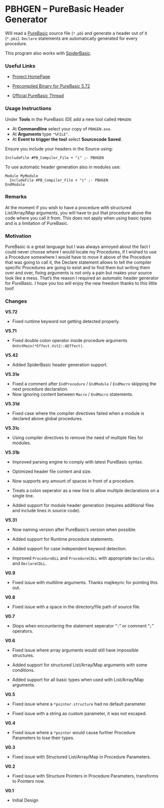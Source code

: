 PBHGEN – PureBasic Header Generator
===================================

Will read a [PureBasic](http://www.purebasic.com/) source file (`*.pb`) and generate a header out of it (`*.pbi`). `Declare` statements are automatically generated for every procedure.

This program also works with [SpiderBasic](https://www.spiderbasic.com/).

### Useful Links

-   [Project HomePage](https://00laboratories.com/downloads/software/purebasic-header-generator)

-   [Precompiled Binary for PureBasic 5.72](https://00laboratories.com/wp-content/uploads/2020/05/PBHGEN572.7z)

-   [Official PureBasic Thread](http://www.purebasic.fr/english/viewtopic.php?f=27&t=53414)

### Usage Instructions

Under **Tools** in the PureBasic IDE add a new tool called `PBHGEN`:

-   At **Commandline** select your copy of `PBHGEN.exe`.
-   At **Arguments** type `"%FILE"`.
-   At **Event to trigger the tool** select **Sourcecode Saved**.

Ensure you include your headers in the Source using:

``` {.purebasic}
IncludeFile #PB_Compiler_File + "i" ;- PBHGEN
```

To use automatic header generation also in modules use:

``` {.purebasic}
Module MyModule
  IncludeFile #PB_Compiler_File + "i" ;- PBHGEN
EndModule
```

### Remarks

At the moment if you wish to have a procedure with structured List/Array/Map arguments, you will have to put that procedure above the code where you call it from. This does not apply when using basic types and is a limitation of PureBasic.

### Motivation

PureBasic is a great language but I was always annoyed about the fact I could never choose where I would locate my Procedures, if I wished to use a Procedure somewhere I would have to move it above of the Procedure that was going to call it, the Declare statement allows to tell the compiler specific Procedures are going to exist and to find them but writing them over and over, fixing arguments is not only a pain but makes your source look like a mess. That’s the reason I required an automatic header generator for PureBasic. I hope you too will enjoy the new freedom thanks to this little tool!

### Changes

**V5.72**

-   Fixed runtime keyword not getting detected properly.

**V5.71**

-   Fixed double colon operator inside procedure arguments `OnVstMain(*Effect.Vst2::AEffect)`.

**V5.42**

-   Added SpiderBasic header generation support.

**V5.31e**

-   Fixed a comment after `EndProcedure` / `EndModule` / `EndMacro` skipping the next procedure declaration.
-   Now ignoring content between `Macro` / `EndMacro` statements.

**V5.31d**

-   Fixed case where the compiler directives failed when a module is declared above global procedures.

**V5.31c**

-   Using compiler directives to remove the need of multiple files for modules.

**V5.31b**

-   Improved parsing engine to comply with latest PureBasic syntax.

-   Optimized header file content and size.

-   Now supports any amount of spaces in front of a procedure.

-   Treats a colon seperator as a new line to allow multiple declarations on a single line.

-   Added support for module header generation (requires additional files and include lines in source code).

**V5.31**

-   Now naming version after PureBasic’s version when possible.

-   Added support for Runtime procedure statements.

-   Added support for case independent keyword detection.

-   Improved `ProcedureDLL` and `ProcedureCDLL` with appropriate `DeclareDLL` and `DeclareCDLL`.

**V0.9**

-   Fixed issue with multiline arguments. Thanks majikeyric for pointing this out.

**V0.8**

-   Fixed issue with a space in the directory/file path of source file.

**V0.7**

-   Stops when encountering the statement seperator “`:`” or comment “`;`” operators.

**V0.6**

-   Fixed issue where array arguments would still have impossible structures.

-   Added support for structured List/Array/Map arguments with some conditions.

-   Added support for all basic types when used with List/Array/Map arguments.

**V0.5**

-   Fixed issue where a `*pointer.structure` had no default parameter.

-   Fixed issue with a string as custom parameter, it was not escaped.

**V0.4**

-   Fixed issue where a `*pointer` would cause further Procedure Parameters to lose their types.

**V0.3**

-   Fixed issue with Structured List/Array/Map in Procedure Parameters.

**V0.2**

-   Fixed issue with Structure Pointers in Procedure Parameters, transforms to Pointers now.

**V0.1**

-   Initial Design

